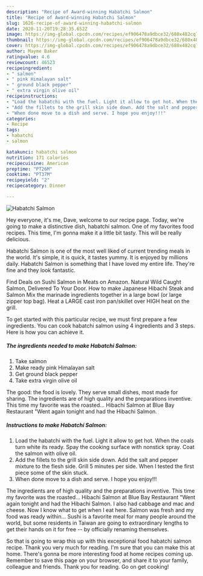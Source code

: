 ```yaml
---
description: "Recipe of Award-winning Habatchi Salmon"
title: "Recipe of Award-winning Habatchi Salmon"
slug: 1626-recipe-of-award-winning-habatchi-salmon
date: 2020-11-20T19:28:35.652Z
image: https://img-global.cpcdn.com/recipes/ef906478a9dbce32/680x482cq70/habatchi-salmon-recipe-main-photo.jpg
thumbnail: https://img-global.cpcdn.com/recipes/ef906478a9dbce32/680x482cq70/habatchi-salmon-recipe-main-photo.jpg
cover: https://img-global.cpcdn.com/recipes/ef906478a9dbce32/680x482cq70/habatchi-salmon-recipe-main-photo.jpg
author: Mayme Baker
ratingvalue: 4.6
reviewcount: 46523
recipeingredient:
- " salmon"
- " pink Himalayan salt"
- " ground black pepper"
- " extra virgin olive oil"
recipeinstructions:
- "Load the habatchi with the fuel. Light it allow to get hot. When the coals turn white its ready. Spay the cooking surface with nonstick spray. Coat the salmon with olive oil."
- "Add the fillets to the grill skin side down. Add the salt and pepper mixture to the flesh side. Grill 5 minutes per side. When I tested the first piece some of the skin stuck."
- "When done move to a dish and serve. I hope you enjoy!!!"
categories:
- Recipe
tags:
- habatchi
- salmon

katakunci: habatchi salmon 
nutrition: 171 calories
recipecuisine: American
preptime: "PT26M"
cooktime: "PT37M"
recipeyield: "2"
recipecategory: Dinner

---
```



![Habatchi Salmon](https://img-global.cpcdn.com/recipes/ef906478a9dbce32/680x482cq70/habatchi-salmon-recipe-main-photo.jpg)

Hey everyone, it's me, Dave, welcome to our recipe page. Today, we're going to make a distinctive dish, habatchi salmon. One of my favorites food recipes. This time, I'm gonna make it a little bit tasty. This will be really delicious.

Habatchi Salmon is one of the most well liked of current trending meals in the world. It's simple, it is quick, it tastes yummy. It is enjoyed by millions daily. Habatchi Salmon is something that I have loved my entire life. They're fine and they look fantastic.

Find Deals on Sushi Salmon in Meats on Amazon. Natural Wild Caught Salmon, Delivered To Your Door. How to make Japanese Hibachi Steak and Salmon Mix the marinade ingredients together in a large bowl (or large zipper top bag). Heat a LARGE cast iron pan/skillet over HIGH heat on the grill.


To get started with this particular recipe, we must first prepare a few ingredients. You can cook habatchi salmon using 4 ingredients and 3 steps. Here is how you can achieve it.

<!--inarticleads1-->

##### The ingredients needed to make Habatchi Salmon:

1. Take  salmon
1. Make ready  pink Himalayan salt
1. Get  ground black pepper
1. Take  extra virgin olive oil


The good: the food is lovely. They serve small dishes, most made for sharing. The ingredients are of high quality and the preparations inventive. This time my favorite was the roasted… Hibachi Salmon at Blue Bay Restaurant &#34;Went again tonight and had the Hibachi Salmon. 

<!--inarticleads2-->

##### Instructions to make Habatchi Salmon:

1. Load the habatchi with the fuel. Light it allow to get hot. When the coals turn white its ready. Spay the cooking surface with nonstick spray. Coat the salmon with olive oil.
1. Add the fillets to the grill skin side down. Add the salt and pepper mixture to the flesh side. Grill 5 minutes per side. When I tested the first piece some of the skin stuck.
1. When done move to a dish and serve. I hope you enjoy!!!


The ingredients are of high quality and the preparations inventive. This time my favorite was the roasted… Hibachi Salmon at Blue Bay Restaurant &#34;Went again tonight and had the Hibachi Salmon. I also had cabbage and mac and cheese. Now I know what to get when I eat here. Salmon was fresh and my food was ready within… Sushi is a favorite meal for many people around the world, but some residents in Taiwan are going to extraordinary lengths to get their hands on it for free -- by officially renaming themselves. 

So that is going to wrap this up with this exceptional food habatchi salmon recipe. Thank you very much for reading. I'm sure that you can make this at home. There's gonna be more interesting food at home recipes coming up. Remember to save this page on your browser, and share it to your family, colleague and friends. Thank you for reading. Go on get cooking!
